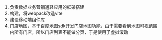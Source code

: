 1. 负责数据业务营销通轻应用的框架搭建
2. 构建，将webpack改造vite
3. 建设移动端组件库
4. 门店地图，基于百度地图sdk开发门店地图功能，由于需要看到地图可视范围内所有门店，所以门店列表不能做分页，于是使用了虚拟滚动
